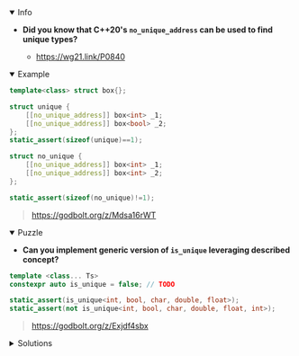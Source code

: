 <details open><summary>Info</summary><p>

* **Did you know that C++20's `no_unique_address` can be used to find unique types?**

  * https://wg21.link/P0840

</p></details><details open><summary>Example</summary><p>

```cpp
template<class> struct box{};

struct unique {
    [[no_unique_address]] box<int> _1;
    [[no_unique_address]] box<bool> _2;
};
static_assert(sizeof(unique)==1);

struct no_unique {
    [[no_unique_address]] box<int> _1;
    [[no_unique_address]] box<int> _2;
};

static_assert(sizeof(no_unique)!=1);
```

> https://godbolt.org/z/Mdsa16rWT

</p></details><details open><summary>Puzzle</summary><p>

* **Can you implement generic version of `is_unique` leveraging described concept?**

```cpp
template <class... Ts>
constexpr auto is_unique = false; // TODO

static_assert(is_unique<int, bool, char, double, float>);
static_assert(not is_unique<int, bool, char, double, float, int>);
```

> https://godbolt.org/z/Exjdf4sbx

</p></details>

</p></details><details><summary>Solutions</summary><p>

```cpp
template <typename T> struct box {};

template <class... Ts> struct unique;

template <>
struct unique<> {};

template <typename T, typename ...Args>
struct unique<T, Args ...> : public unique<Args...> {
    constexpr explicit unique(T&& t, Args&& ...args) : unique<Args...>(args ...) {

    }
    [[no_unique_address]] box<T> t_;
};

template <class... Ts>
constexpr auto is_unique = (sizeof(unique<Ts...>) == 1);
```
> https://godbolt.org/z/Gvbjbonh1
